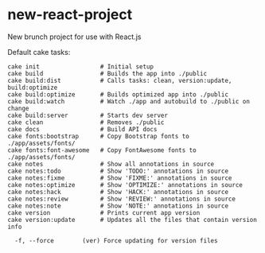 new-react-project
=================

New brunch project for use with React.js

Default cake tasks:

    cake init                 # Initial setup
    cake build                # Builds the app into ./public
    cake build:dist           # Calls tasks: clean, version:update, build:optimize
    cake build:optimize       # Builds optimized app into ./public
    cake build:watch          # Watch ./app and autobuild to ./public on change
    cake build:server         # Starts dev server
    cake clean                # Removes ./public
    cake docs                 # Build API docs
    cake fonts:bootstrap      # Copy Bootstrap fonts to ./app/assets/fonts/
    cake fonts:font-awesome   # Copy FontAwesome fonts to ./app/assets/fonts/
    cake notes                # Show all annotations in source
    cake notes:todo           # Show 'TODO:' annotations in source
    cake notes:fixme          # Show 'FIXME:' annotations in source
    cake notes:optimize       # Show 'OPTIMIZE:' annotations in source
    cake notes:hack           # Show 'HACK:' annotations in source
    cake notes:review         # Show 'REVIEW:' annotations in source
    cake notes:note           # Show 'NOTE:' annotations in source
    cake version              # Prints current app version
    cake version:update       # Updates all the files that contain version info

      -f, --force        (ver) Force updating for version files
